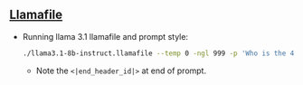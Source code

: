 
## [Llamafile](https://github.com/Mozilla-Ocho/llamafile)

- Running llama 3.1 llamafile and prompt style:
  ```bash
  ./llama3.1-8b-instruct.llamafile --temp 0 -ngl 999 -p 'Who is the 45th president?<|end_header_id|>' --silent-prompt 2>/dev/null
  ```
  - Note the `<|end_header_id|>` at end of prompt.
